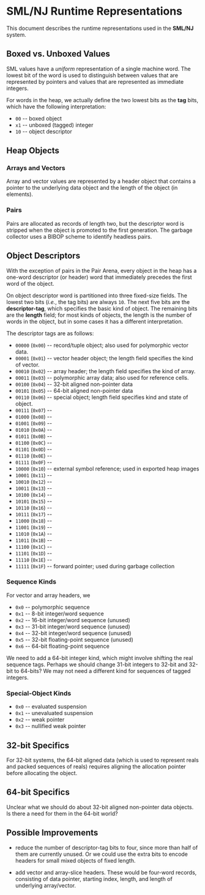 # SML/NJ Runtime Representations

This document describes the runtime representations used in the **SML/NJ**
system.

## Boxed vs. Unboxed Values

SML values have a *uniform* representation of a single machine word.
The lowest bit of the word is used to distinguish between values
that are represented by pointers and values that are represented
as immediate integers.

For words in the heap, we actually define the two lowest bits as the
**tag** bits, which have the following interpretation:

* `00` -- boxed object
* `x1` -- unboxed (tagged) integer
* `10` -- object descriptor

## Heap Objects

### Arrays and Vectors

Array and vector values are represented by a header object that contains
a pointer to the underlying data object and the length of the object (in
elements).

### Pairs

Pairs are allocated as records of length two, but the descriptor word is
stripped when the object is promoted to the first generation.  The garbage
collector uses a BIBOP scheme to identify headless pairs.

## Object Descriptors

With the exception of pairs in the Pair Arena, every object in the heap has
a one-word descriptor (or header) word that immediately precedes the first
word of the object.

On object descriptor word is partitioned into three fixed-size fields.
The lowest two bits (*i.e.*, the tag bits) are always `10`.  The next five
bits are the **descriptor-tag**, which specifies the basic kind of object.
The remaining bits are the **length** field; for most kinds of objects, the
length is the number of words in the object, but in some cases it has a
different interpretation.

The descriptor tags are as follows:

* `00000` (`0x00`) -- record/tuple object; also used for polymorphic vector data.
* `00001` (`0x01`) -- vector header object; the length field specifies the kind of vector.
* `00010` (`0x02`) -- array header; the length field specifies the kind of array.
* `00011` (`0x03`) -- polymorphic array data; also used for reference cells.
* `00100` (`0x04`) -- 32-bit aligned non-pointer data
* `00101` (`0x05`) -- 64-bit aligned non-pointer data
* `00110` (`0x06`) -- special object; length field specifies kind and state of object.
* `00111` (`0x07`) --
* `01000` (`0x08`) --
* `01001` (`0x09`) --
* `01010` (`0x0A`) --
* `01011` (`0x0B`) --
* `01100` (`0x0C`) --
* `01101` (`0x0D`) --
* `01110` (`0x0E`) --
* `01111` (`0x0F`) --
* `10000` (`0x10`) -- external symbol reference; used in exported heap images
* `10001` (`0x11`) --
* `10010` (`0x12`) --
* `10011` (`0x13`) --
* `10100` (`0x14`) --
* `10101` (`0x15`) --
* `10110` (`0x16`) --
* `10111` (`0x17`) --
* `11000` (`0x18`) --
* `11001` (`0x19`) --
* `11010` (`0x1A`) --
* `11011` (`0x1B`) --
* `11100` (`0x1C`) --
* `11101` (`0x1D`) --
* `11110` (`0x1E`) --
* `11111` (`0x1F`) --  forward pointer; used during garbage collection

### Sequence Kinds

For vector and array headers, we
* `0x0` -- polymorphic sequence
* `0x1` -- 8-bit integer/word sequence
* `0x2` -- 16-bit integer/word sequence (unused)
* `0x3` -- 31-bit integer/word sequence (unused)
* `0x4` -- 32-bit integer/word sequence (unused)
* `0x5` -- 32-bit floating-point sequence (unused)
* `0x6` -- 64-bit floating-point sequence

We need to add a 64-bit integer kind, which might involve shifting the real
sequence tags.  Perhaps we should change 31-bit integers to 32-bit and 32-bit
to 64-bits?  We may not need a different kind for sequences of tagged integers.

### Special-Object Kinds

* `0x0` -- evaluated suspension
* `0x1` -- unevaluated suspension
* `0x2` -- weak pointer
* `0x3` -- nullified weak pointer

## 32-bit Specifics

For 32-bit systems, the 64-bit aligned data (which is used to represent reals
and packed sequences of reals) requires aligning the allocation pointer before
allocating the object.

## 64-bit Specifics

Unclear what we should do about 32-bit aligned non-pointer data objects.  Is there
a need for them in the 64-bit world?

## Possible Improvements

* reduce the number of descriptor-tag bits to four, since more than half of them
  are currently unused.  Or we could use the extra bits to encode headers for
  small mixed objects of fixed length.

* add vector and array-slice headers.  These would be four-word records, consisting
  of data pointer, starting index, length, and length of underlying array/vector.
